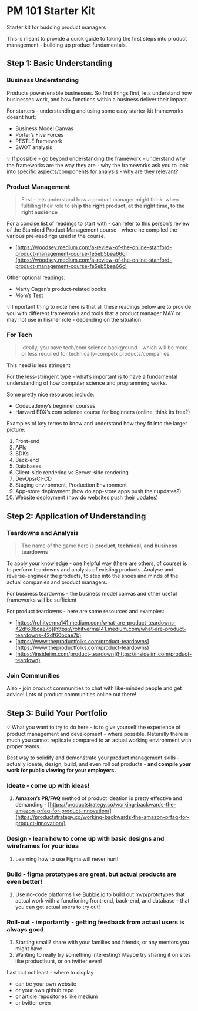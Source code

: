 # PM 101 Starter Kit
Starter kit for budding product managers

This is meant to provide a quick guide to taking the first steps into product management - building up product fundamentals.

## Step 1: Basic Understanding

### Business Understanding

Products power/enable businesses. So first things first, lets understand how businesses work, and how functions within a business deliver their impact.

For starters - understanding and using some easy starter-kit frameworks doesnt hurt: 

- Business Model Canvas
- Porter’s Five Forces
- PESTLE framework
- SWOT analysis

<aside>
💡 If possible - go beyond understanding the framework - understand why the frameworks are the way they are - why the frameworks ask you to look into specific aspects/components for analysis - why are they relevant?

</aside>

### Product Management

> First - lets understand how a product manager might think, when fulfilling their role to **********************************************************************************************************ship the right product, at the right time, to the right audience**********************************************************************************************************
> 

For a concise list of readings to start with - can refer to this person’s review of the Stamford Product Management course - where he compiled the various pre-readings used in the course.

- [https://woodsey.medium.com/a-review-of-the-online-stanford-product-management-course-fe5eb5bea66c](https://woodsey.medium.com/a-review-of-the-online-stanford-product-management-course-fe5eb5bea66c)

Other optional readings:

- Marty Cagan’s product-related books
- Mom’s Test

<aside>
💡 Important thing to note here is that all these readings below are to provide you with different frameworks and tools that a product manager MAY or may not use in his/her role - depending on the situation

</aside>

### For Tech

> Ideally, you have tech/com science background - which will be more or less required for technically-compelx products/companies

This need is less stringent
> 

For the less-stringent type - what’s important is to have a fundamental understanding of how computer science and programming works.

Some pretty nice resources include:

- Codecademy’s beginner courses
- Harvard EDX’s com science course for beginners (online, think its free?)

Examples of key terms to know and understand how they fit into the larger picture:

1. Front-end
2. APIs
3. SDKs
4. Back-end
5. Databases
6. Client-side rendering vs Server-side rendering
7. DevOps/CI-CD 
8. Staging environment, Production Environment
9. App-store deployment (how do app-store apps push their updates?)
10. Website deployment (how do websites push their updates)

## Step 2: Application of Understanding

### Teardowns and Analysis

> The name of the game here is ************************************************************product, technical, and business teardowns************************************************************
> 

To apply your knowledge - one helpful way (there are others, of course) is to perform teardowns and analysis of existing products. Analyse and reverse-engineer the products, to step into the shoes and minds of the actual companies and product managers.

For business teardowns - the business model canvas and other useful frameworks will be sufficient

For product teardowns - here are some resources and examples:

- [https://rohitverma141.medium.com/what-are-product-teardowns-42df60bcae7b](https://rohitverma141.medium.com/what-are-product-teardowns-42df60bcae7b)
- [https://www.theproductfolks.com/product-teardowns](https://www.theproductfolks.com/product-teardowns)
- [https://insideiim.com/product-teardown](https://insideiim.com/product-teardown)

### Join Communities

Also - join product communities to chat with like-minded people and get advice! Lots of product communities online out there!

## Step 3: Build Your Portfolio

<aside>
💡 What you want to try to do here - is to give yourself the experience of product management and development - where possible. Naturally there is much you cannot replicate compared to an actual working environment with proper teams.

</aside>

Best way to solidify and demonstrate your product management skills - actually ideate, design, build, and even roll out products - ****************************and compile your work for public viewing for your employers.****************************

### **Ideate - come up with ideas!**

1. ****************Amazon’s PR/FAQ**************** method of product ideation is pretty effective and demanding - [https://productstrategy.co/working-backwards-the-amazon-prfaq-for-product-innovation/](https://productstrategy.co/working-backwards-the-amazon-prfaq-for-product-innovation/)

### **Design - learn how to come up with basic designs and wireframes for your idea**

1. Learning how to use Figma will never hurt!

### **Build - figma prototypes are great, but actual products are even better!**

1. Use no-code platforms like [Bubble.io](http://Bubble.io) to build out mvp/prototypes that actual work with a functioning front-end, back-end, and database - that you can get actual users to try out!

### **Roll-out - importantly - getting feedback from actual users is always good**

1. Starting small? share with your families and friends, or any mentors you might have
2. Wanting to really try something interesting? Maybe try sharing it on sites like producthunt, or on twitter even!

Last but not least - where to display

- can be your own website
- or your own github repo
- or article repositories like medium
- or twitter even
